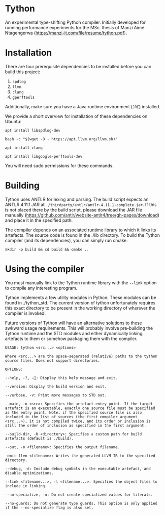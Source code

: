 # Tython

An experimental type-shifting Python compiler. Initially developed for running performance experiments for the MSc. thesis of Manzi Aimé Ntagengerwa (https://manzi-it.com/file/resume/tython.pdf).

# Installation

There are four prerequisite dependencies to be installed before you can build this project:

1. ```spdlog```
2. ```llvm```
3. ```clang```
4. ```gperftools```

Additionally, make sure you have a Java runtime environment (```JRE```) installed.

We provide a short overview for installation of these dependencies on Ubuntu:
```
apt install libspdlog-dev
```
```
bash -c "$(wget -O - https://apt.llvm.org/llvm.sh)"
```
```
apt install clang
```
```
apt install libgoogle-perftools-dev
```
You will need sudo permissions for these commands.

# Building

Tython uses ANTLR for lexing and parsing. The build script expects an ANTLR 4.11.1 JAR at `./thirdparty/antlr/antlr-4.11.1-complete.jar`. If this is not placed there by the build script, please download the JAR file manually (https://github.com/antlr/website-antlr4/tree/gh-pages/download) and place it in the specified path.

The compiler depends on an associated runtime library to which it links its artefacts. The source code is found in the ./lib directory. To build the Tython compiler (and its dependencies), you can simply run cmake:
```
mkdir -p build && cd build && cmake ..
```

# Using the compiler

You must manually link to the Tython runtime library with the `--link` option to compile any interesting program.

Tython implements a few utility modules in Python. These modules can be found in ./tython_std. The current version of tython unfortunately requires this exact directory to be present in the working directory of wherever the compiler is invoked.

Future versions of Tython will have an alternative solutions to these awkward usage requirements. This will probably involve pre-building the Tython runtime and the STD modules and either dynamically linking artefacts to them or somehow packaging them with the compiler.

```
USAGE: tython <src...> <options>

Where <src...> are the space-separated (relative) paths to the tython source files. Does not support directories.

OPTIONS:

--help, -?, -🤔: Display this help message and exit.

--version: Display the build version and exit.

--verbose, -v: Print more messages to STD out.

--main, -m <src>: Specifies the artefact entry point. If the target artefact is an executable, exactly one source file must be specified as the entry point. Note: if the specified source file is also included in the list of sources (the first compiler argument <src...>), it is not compiled twice, and its order or inclusion is still the order of inclusion as specified in the first argument.

--build-dir, -b <directory>: Specifies a custom path for build artefacts (default is ./build).

--out, -o <filename>: Specifies the output filename.

-emit-llvm <filename>: Writes the generated LLVM IR to the specified directory.

--debug, -d: Include debug symbols in the executable artefact, and disable optimizations.

--link <filename...>, -l <filename...>: Specifies the object files to include in linking.

--no-specialize, -n: Do not create specialized values for literals.

--no-guards: Do not generate type guards. This option is only applied if the --no-specialize flag is also set.
```

